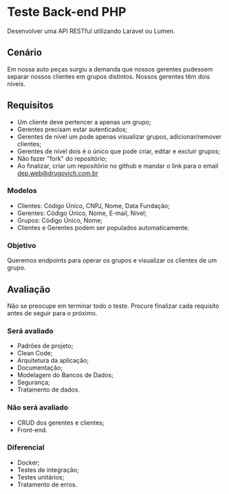 # Teste Back-end PHP

Desenvolver uma API RESTful utilizando Laravel ou Lumen.

## Cenário

Em nossa auto peças surgiu a demanda que nossos gerentes pudessem separar nossos clientes em grupos distintos. Nossos gerentes têm dois níveis.

## Requisitos

- Um cliente deve pertencer a apenas um grupo;
- Gerentes precisam estar autenticados;
- Gerentes de nível um pode apenas visualizar grupos, adicionar/remover clientes;
- Gerentes de nível dois é o único que pode criar, editar e excluir grupos;
- Não fazer "fork" do repositório;
- Ao finalizar, criar um repositório no github e mandar o link para o email <dep.web@drugovich.com.br>

### Modelos

- Clientes: Código Único, CNPJ, Nome, Data Fundação;
- Gerentes: Código Único, Nome, E-mail, Nível;
- Grupos: Código Único, Nome;
- Clientes e Gerentes podem ser populados automaticamente.

### Objetivo

Queremos endpoints para operar os grupos e visualizar os clientes de um grupo.

## Avaliação

Não se preocupe em terminar todo o teste. Procure finalizar cada requisito antes de seguir para o próximo.

### Será avaliado

- Padrões de projeto;
- Clean Code;
- Arquitetura da aplicação;
- Documentação;
- Modelagem do Bancos de Dados;
- Segurança;
- Tratamento de dados.

### Não será avaliado

- CRUD dos gerentes e clientes;
- Front-end.

### Diferencial

- Docker;
- Testes de integração;
- Testes unitários;
- Tratamento de erros.
